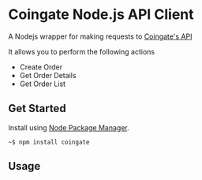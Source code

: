 Coingate Node.js API Client
==============================
A Nodejs wrapper for making requests to [Coingate's API](https://developer.coingate.com/docs/getting-started)

It allows you to perform the following actions
* Create Order
* Get Order Details
* Get Order List

## Get Started
Install using [Node Package Manager](https://www.npmjs.org/).
```
~$ npm install coingate
```

## Usage
